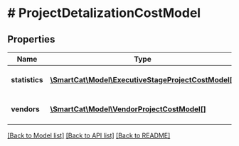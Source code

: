 # # ProjectDetalizationCostModel

## Properties

Name | Type | Description | Notes
------------ | ------------- | ------------- | -------------
**statistics** | [**\SmartCat\Model\ExecutiveStageProjectCostModel[]**](ExecutiveStageProjectCostModel.md) | Information about suppliers | [optional]
**vendors** | [**\SmartCat\Model\VendorProjectCostModel[]**](VendorProjectCostModel.md) | Information about vendors | [optional]

[[Back to Model list]](../../README.md#models) [[Back to API list]](../../README.md#endpoints) [[Back to README]](../../README.md)
